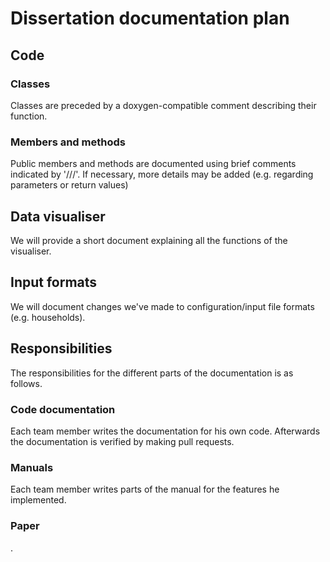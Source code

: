 # Dissertation documentation plan


## Code

### Classes
Classes are preceded by a doxygen-compatible comment describing their function.

### Members and methods
Public members and methods are documented using brief comments indicated by '///'. If necessary, more details may be added
(e.g. regarding parameters or return values)


## Data visualiser
We will provide a short document explaining all the functions of the visualiser.


## Input formats
We will document changes we've made to configuration/input file formats (e.g. households).


## Responsibilities
The responsibilities for the different parts of the documentation is as follows.

### Code documentation
Each team member writes the documentation for his own code. Afterwards the documentation is verified by making pull requests.

### Manuals
Each team member writes parts of the manual for the features he implemented.

### Paper
<insert here the responsibilities for the paper chapters>.



